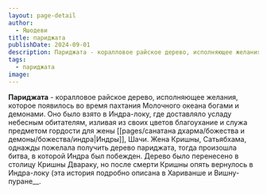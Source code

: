 ```yaml
---
layout: page-detail
author:
  - Яшодеви
title: париджата
publishDate: 2024-09-01
description: Париджата - коралловое райское дерево, исполняющее желания, которое появилось во время пахтания Молочного океана богами и демонами. Оно было взято в Индра-локу, где доставляло усладу небесным обитателям, изливая из своих цветов благоухание и служа предметом гордости для жены Индры, Шачи.
tags:
  - париджата
image:
---
```

**Париджата** - коралловое райское дерево, исполняющее желания, которое появилось во время пахтания Молочного океана богами и демонами. Оно было взято в Индра-локу, где доставляло усладу небесным обитателям, изливая из своих цветов благоухание и служа предметом гордости для жены [[pages/санатана дхарма/божества и демоны/божества/индра|Индры]], Шачи. Жена Кришны, Сатьябхама, однажды пожелала получить дерево париджата, тогда произошла битва, в которой Индра был побежден. Дерево было перенесено в столицу Кришны Двараку, но после смерти Кришны опять вернулось в Индра-локу (эта история подробно описана в Хариванше и Вишну-пуране__.

